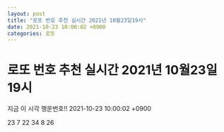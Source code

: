 ```yaml
---
layout: post
title: "로또 번호 추천 실시간 2021년 10월23일19시"
date: 2021-10-23 10:00:02 +0900
categories: 로또
---
```


# 로또 번호 추천 실시간 2021년 10월23일19시

지금 이 시각 행운번호!! 2021-10-23 10:00:02 +0900

 23  7  22  34  8  26 

